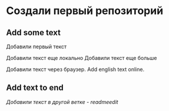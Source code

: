 # Создали первый репозиторий
## Add some text
Добавили первый текст

Добавили текст еще локально
Добавили текст еще больше

Добавили текст через браузер. Add english text online.

## Add text to end
*Добавили текст в другой ветке - readmeedit*